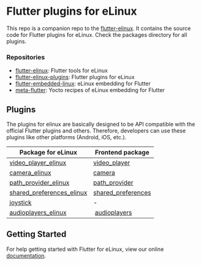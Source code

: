 # Flutter plugins for eLinux

This repo is a companion repo to the [flutter-elinux](https://github.com/sony/flutter-elinux). It contains the source code for Flutter plugins for eLinux. Check the packages directory for all plugins.

### Repositories

- [flutter-elinux](https://github.com/sony/flutter-elinux): Flutter tools for eLinux
- [flutter-elinux-plugins](https://github.com/sony/flutter-elinux-plugins): Flutter plugins for eLinux
- [flutter-embedded-linux](https://github.com/sony/flutter-embedded-linux): eLinux embedding for Flutter
- [meta-flutter](https://github.com/sony/meta-flutter): Yocto recipes of eLinux embedding for Flutter

## Plugins

The plugins for elinux are basically designed to be API compatible with the official Flutter plugins and others. Therefore, developers can use these plugins like other platforms (Android, iOS, etc.).

| Package for eLinux                                       | Frontend package                                                                                 |
| -------------------------------------------------------- | ------------------------------------------------------------------------------------------------ |
| [video_player_elinux](packages/video_player)             | [video_player](https://github.com/flutter/plugins/tree/master/packages/video_player)             |
| [camera_elinux](packages/camera)                         | [camera](https://github.com/flutter/plugins/tree/master/packages/camera)                         |
| [path_provider_elinux](packages/path_provider)           | [path_provider](https://github.com/flutter/plugins/tree/master/packages/path_provider)           |
| [shared_preferences_elinux](packages/shared_preferences) | [shared_preferences](https://github.com/flutter/plugins/tree/master/packages/shared_preferences) |
| [joystick](packages/joystick)                            | -                                                                                                |
| [audioplayers_elinux](packages/audioplayers_elinux)      |  [audioplayers](https://github.com/bluefireteam/audioplayers/tree/main/packages)                 |

## Getting Started

For help getting started with Flutter for eLinux, view our online
[documentation](https://github.com/sony/flutter-elinux/wiki).
